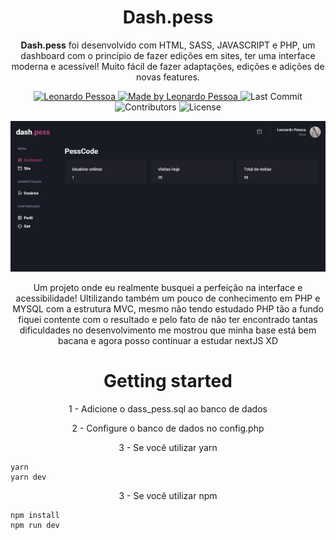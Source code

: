 <h1 align="center">
  <a>
    Dash.pess
  </a>
</h1>

<p align="center"><b>Dash.pess</b> foi desenvolvido com HTML, SASS, JAVASCRIPT e PHP, um dashboard com o princípio de fazer edições em sites, ter uma interface moderna e acessível! Muito fácil de fazer adaptações, edições e adições de novas features.</p>

<p align="center">
   <a href="https://www.linkedin.com/in/leonardo-pessoa-5733121b5/">
      <img alt="Leonardo Pessoa" src="https://img.shields.io/badge/-Leonardo Pessoa-4e5acf?style=flat&logo=Linkedin&logoColor=white" />
   </a>

  <a href="https://github.com/LeonardoPess">
    <img alt="Made by Leonardo Pessoa" src="https://img.shields.io/badge/made%20by-Leonardo%20Pessoa-5965e0">
  </a>

  <img alt="Last Commit" src="https://img.shields.io/github/last-commit/LeonardoPess/dass.pess?color=rgb(89,101,224)%22">

  <img alt="Contributors" src="https://img.shields.io/github/contributors/LeonardoPess/dass.pess?color=rgb(89,101,224)">

  <img alt="License" src="https://img.shields.io/badge/license-MIT-%2304D361?color=rgb(89,101,224)">
</p>

<p align="center">
  <img src="dashpess.png">
</p>

<p align="center">Um projeto onde eu realmente busquei a perfeição na interface e acessibilidade! Ultilizando também um pouco de conhecimento em PHP e MYSQL com a estrutura MVC, mesmo não tendo estudado PHP tão a fundo fiquei contente com o resultado e pelo fato de não ter encontrado tantas dificuldades no desenvolvimento me mostrou que minha base está bem bacana e agora posso continuar a estudar nextJS XD</p>

<h1 align="center">
  <a>
    Getting started
  </a>
</h1>

<p align="center">1 - Adicione o dass_pess.sql ao banco de dados</p>
<p align="center">2 - Configure o banco de dados no config.php</p>
<p align="center">3 - Se você utilizar yarn</p>

```
yarn
yarn dev
```

<p align="center">3 - Se você utilizar npm</p>

```
npm install
npm run dev
```

